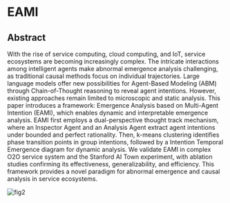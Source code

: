 # EAMI
## Abstract
With the rise of service computing, cloud computing, and IoT, service ecosystems are becoming increasingly complex. The intricate interactions among intelligent agents make abnormal emergence analysis challenging, as traditional causal methods focus on individual trajectories. Large language models offer new possibilities for Agent-Based Modeling (ABM) through Chain-of-Thought reasoning to reveal agent intentions. However, existing approaches remain limited to microscopic and static analysis.
This paper introduces a framework: Emergence Analysis based on Multi-Agent Intention (EAMI), which enables dynamic and interpretable emergence analysis. EAMI first employs a dual-perspective thought track mechanism, where an Inspector Agent and an Analysis Agent extract agent intentions under bounded and perfect rationality. Then, k-means clustering identifies phase transition points in group intentions, followed by a Intention Temporal Emergence diagram for dynamic analysis. We validate EAMI in complex O2O service system and the Stanford AI Town experiment, with ablation studies confirming its effectiveness, generalizability, and efficiency. This framework provides a novel paradigm for abnormal emergence and causal analysis in service ecosystems.

![fig2](https://github.com/user-attachments/assets/07855095-7344-48d6-8406-5f2844ca3ebd)
